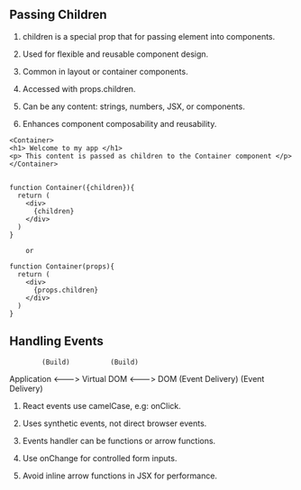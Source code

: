 ## Passing Children

1. children is a special prop that for passing element into components.

2. Used for flexible and reusable component design.

3. Common in layout or container components.

4. Accessed with props.children.

5. Can be any content: strings, numbers, JSX, or components.

6. Enhances component composability and reusability.

```
<Container>
<h1> Welcome to my app </h1>
<p> This content is passed as children to the Container component </p>
</Container>


function Container({children}){
  return (
    <div>
      {children}
    </div>
  )
}

    or 

function Container(props){
  return (
    <div>
      {props.children}
    </div>
  )
}
```


## Handling Events

            (Build)          (Build)
Application <---> Virtual DOM <---> DOM
           (Event Delivery)  (Event Delivery)


1. React events use camelCase, e.g: onClick.

2. Uses synthetic events, not direct browser events.

3. Events handler can be functions or arrow functions.

4. Use onChange for controlled form  inputs.

5. Avoid inline arrow functions in JSX for performance.
